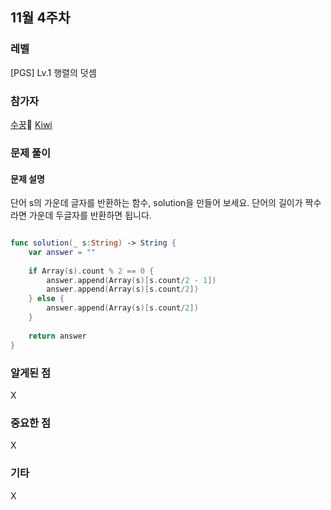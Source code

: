 ## 11월 4주차

### 레벨

[PGS] Lv.1 행렬의 덧셈

### 참가자
 [수꿍](https://github.com/Jeon-Minsu)🏅
 [Kiwi](https://github.com/kiwi1023) 

### 문제 풀이

#### 문제 설명

단어 s의 가운데 글자를 반환하는 함수, solution을 만들어 보세요. 단어의 길이가 짝수라면 가운데 두글자를 반환하면 됩니다.

```swift

func solution(_ s:String) -> String {
    var answer = ""
   
    if Array(s).count % 2 == 0 {
        answer.append(Array(s)[s.count/2 - 1])
        answer.append(Array(s)[s.count/2])
    } else {
        answer.append(Array(s)[s.count/2])
    }
    
    return answer
}

```
### 알게된 점

X

### 중요한 점

X

### 기타

X


